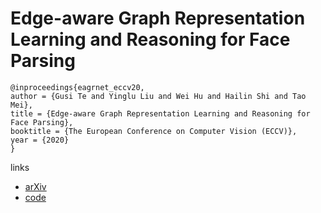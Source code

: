 # Edge-aware Graph Representation Learning and Reasoning for Face Parsing

```
@inproceedings{eagrnet_eccv20,
author = {Gusi Te and Yinglu Liu and Wei Hu and Hailin Shi and Tao Mei},
title = {Edge-aware Graph Representation Learning and Reasoning for Face Parsing},
booktitle = {The European Conference on Computer Vision (ECCV)},
year = {2020}
}
```

links
- [arXiv](https://arxiv.org/abs/2007.11240)
- [code](https://github.com/tegusi/EAGRNet)